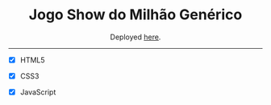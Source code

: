 

<h1 align="center">
Jogo Show do Milhão Genérico 
</h1>

<p align="center" target="_blank">Deployed <a href="https://showdomilhao.netlify.app//">here</a>.</p>


<hr>

- [x] HTML5
- [x] CSS3
- [x] JavaScript

